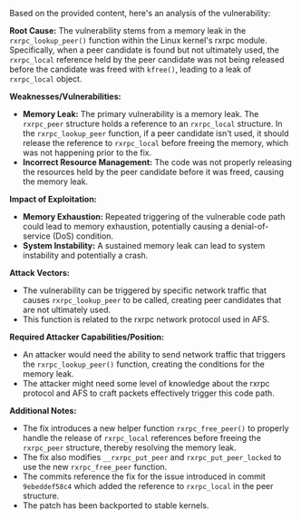 Based on the provided content, here's an analysis of the vulnerability:

**Root Cause:**
The vulnerability stems from a memory leak in the `rxrpc_lookup_peer()` function within the Linux kernel's rxrpc module. Specifically, when a peer candidate is found but not ultimately used, the `rxrpc_local` reference held by the peer candidate was not being released before the candidate was freed with `kfree()`, leading to a leak of `rxrpc_local` object.

**Weaknesses/Vulnerabilities:**
- **Memory Leak:** The primary vulnerability is a memory leak. The `rxrpc_peer` structure holds a reference to an `rxrpc_local` structure. In the `rxrpc_lookup_peer` function, if a peer candidate isn't used, it should release the reference to `rxrpc_local` before freeing the memory, which was not happening prior to the fix.
- **Incorrect Resource Management:** The code was not properly releasing the resources held by the peer candidate before it was freed, causing the memory leak.

**Impact of Exploitation:**
- **Memory Exhaustion:** Repeated triggering of the vulnerable code path could lead to memory exhaustion, potentially causing a denial-of-service (DoS) condition. 
- **System Instability:** A sustained memory leak can lead to system instability and potentially a crash.

**Attack Vectors:**
- The vulnerability can be triggered by specific network traffic that causes `rxrpc_lookup_peer` to be called, creating peer candidates that are not ultimately used.
- This function is related to the rxrpc network protocol used in AFS.

**Required Attacker Capabilities/Position:**
- An attacker would need the ability to send network traffic that triggers the `rxrpc_lookup_peer()` function, creating the conditions for the memory leak.
- The attacker might need some level of knowledge about the rxrpc protocol and AFS to craft packets effectively trigger this code path.

**Additional Notes:**
- The fix introduces a new helper function `rxrpc_free_peer()` to properly handle the release of `rxrpc_local` references before freeing the `rxrpc_peer` structure, thereby resolving the memory leak.
- The fix also modifies `__rxrpc_put_peer` and `rxrpc_put_peer_locked` to use the new `rxrpc_free_peer` function.
- The commits reference the fix for the issue introduced in commit `9ebeddef58c4` which added the reference to `rxrpc_local` in the peer structure.
- The patch has been backported to stable kernels.